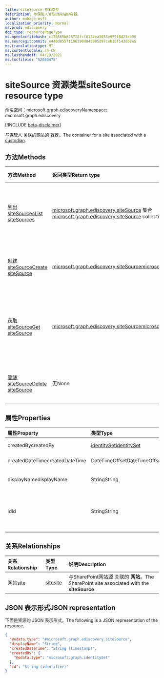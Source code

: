 ```yaml
---
title: siteSource 资源类型
description: 与保管人关联的网站的容器。
author: mahage-msft
localization_priority: Normal
ms.prod: ediscovery
doc_type: resourcePageType
ms.openlocfilehash: c178565b628728fcf6124ea3058e979f8423ce90
ms.sourcegitcommit: e440d855f1106390d842905d97ceb16f143db2e5
ms.translationtype: MT
ms.contentlocale: zh-CN
ms.lasthandoff: 04/29/2021
ms.locfileid: "52080475"
---
```

# <a name="sitesource-resource-type"></a><span data-ttu-id="f2897-103">siteSource 资源类型</span><span class="sxs-lookup"><span data-stu-id="f2897-103">siteSource resource type</span></span>

<span data-ttu-id="f2897-104">命名空间：microsoft.graph.ediscovery</span><span class="sxs-lookup"><span data-stu-id="f2897-104">Namespace: microsoft.graph.ediscovery</span></span>

[!INCLUDE [beta-disclaimer](../../includes/beta-disclaimer.md)]

<span data-ttu-id="f2897-105">与保管人 关联的网站的 [容器](ediscovery-custodian.md)。</span><span class="sxs-lookup"><span data-stu-id="f2897-105">The container for a site associated with a [custodian](ediscovery-custodian.md).</span></span>

## <a name="methods"></a><span data-ttu-id="f2897-106">方法</span><span class="sxs-lookup"><span data-stu-id="f2897-106">Methods</span></span>

|<span data-ttu-id="f2897-107">方法</span><span class="sxs-lookup"><span data-stu-id="f2897-107">Method</span></span>|<span data-ttu-id="f2897-108">返回类型</span><span class="sxs-lookup"><span data-stu-id="f2897-108">Return type</span></span>|<span data-ttu-id="f2897-109">说明</span><span class="sxs-lookup"><span data-stu-id="f2897-109">Description</span></span>|
|:---|:---|:---|
|[<span data-ttu-id="f2897-110">列出 siteSources</span><span class="sxs-lookup"><span data-stu-id="f2897-110">List siteSources</span></span>](../api/ediscovery-custodian-list-sitesources.md)|<span data-ttu-id="f2897-111">[microsoft.graph.ediscovery.siteSource](../resources/ediscovery-sitesource.md) 集合</span><span class="sxs-lookup"><span data-stu-id="f2897-111">[microsoft.graph.ediscovery.siteSource](../resources/ediscovery-sitesource.md) collection</span></span>|<span data-ttu-id="f2897-112">获取 **siteSource 对象** 及其属性的列表。</span><span class="sxs-lookup"><span data-stu-id="f2897-112">Get a list of **siteSource** objects and their properties.</span></span>|
|[<span data-ttu-id="f2897-113">创建 siteSource</span><span class="sxs-lookup"><span data-stu-id="f2897-113">Create siteSource</span></span>](../api/ediscovery-custodian-post-sitesources.md)|[<span data-ttu-id="f2897-114">microsoft.graph.ediscovery.siteSource</span><span class="sxs-lookup"><span data-stu-id="f2897-114">microsoft.graph.ediscovery.siteSource</span></span>](../resources/ediscovery-sitesource.md)|<span data-ttu-id="f2897-115">创建新的 **siteSource** 对象。</span><span class="sxs-lookup"><span data-stu-id="f2897-115">Create a new **siteSource** object.</span></span>|
|[<span data-ttu-id="f2897-116">获取 siteSource</span><span class="sxs-lookup"><span data-stu-id="f2897-116">Get siteSource</span></span>](../api/ediscovery-sitesource-get.md)|[<span data-ttu-id="f2897-117">microsoft.graph.ediscovery.siteSource</span><span class="sxs-lookup"><span data-stu-id="f2897-117">microsoft.graph.ediscovery.siteSource</span></span>](../resources/ediscovery-sitesource.md)|<span data-ttu-id="f2897-118">读取 **siteSource** 对象的属性和关系。</span><span class="sxs-lookup"><span data-stu-id="f2897-118">Read the properties and relationships of a **siteSource** object.</span></span>|
|[<span data-ttu-id="f2897-119">删除 siteSource</span><span class="sxs-lookup"><span data-stu-id="f2897-119">Delete siteSource</span></span>](../api/ediscovery-sitesource-delete.md)|<span data-ttu-id="f2897-120">无</span><span class="sxs-lookup"><span data-stu-id="f2897-120">None</span></span>|<span data-ttu-id="f2897-121">删除 **siteSource** 对象。</span><span class="sxs-lookup"><span data-stu-id="f2897-121">Delete a **siteSource** object.</span></span>|

## <a name="properties"></a><span data-ttu-id="f2897-122">属性</span><span class="sxs-lookup"><span data-stu-id="f2897-122">Properties</span></span>

|<span data-ttu-id="f2897-123">属性</span><span class="sxs-lookup"><span data-stu-id="f2897-123">Property</span></span>|<span data-ttu-id="f2897-124">类型</span><span class="sxs-lookup"><span data-stu-id="f2897-124">Type</span></span>|<span data-ttu-id="f2897-125">说明</span><span class="sxs-lookup"><span data-stu-id="f2897-125">Description</span></span>|
|:---|:---|:---|
|<span data-ttu-id="f2897-126">createdBy</span><span class="sxs-lookup"><span data-stu-id="f2897-126">createdBy</span></span>|[<span data-ttu-id="f2897-127">identitySet</span><span class="sxs-lookup"><span data-stu-id="f2897-127">identitySet</span></span>](../resources/identityset.md)|<span data-ttu-id="f2897-128">创建 **siteSource 的用户**。</span><span class="sxs-lookup"><span data-stu-id="f2897-128">The user who created the **siteSource**.</span></span>|
|<span data-ttu-id="f2897-129">createdDateTime</span><span class="sxs-lookup"><span data-stu-id="f2897-129">createdDateTime</span></span>|<span data-ttu-id="f2897-130">DateTimeOffset</span><span class="sxs-lookup"><span data-stu-id="f2897-130">DateTimeOffset</span></span>|<span data-ttu-id="f2897-131">创建 **siteSource 的** 日期和时间。</span><span class="sxs-lookup"><span data-stu-id="f2897-131">The date and time the **siteSource** was created.</span></span>|
|<span data-ttu-id="f2897-132">displayName</span><span class="sxs-lookup"><span data-stu-id="f2897-132">displayName</span></span>|<span data-ttu-id="f2897-133">String</span><span class="sxs-lookup"><span data-stu-id="f2897-133">String</span></span>|<span data-ttu-id="f2897-134">siteSource 显示名称 **的一部分**。</span><span class="sxs-lookup"><span data-stu-id="f2897-134">The display name of the **siteSource**.</span></span> <span data-ttu-id="f2897-135">这将是网站SharePoint的名称。</span><span class="sxs-lookup"><span data-stu-id="f2897-135">This will be the name of the SharePoint site.</span></span>|
|<span data-ttu-id="f2897-136">id</span><span class="sxs-lookup"><span data-stu-id="f2897-136">id</span></span>|<span data-ttu-id="f2897-137">String</span><span class="sxs-lookup"><span data-stu-id="f2897-137">String</span></span>| <span data-ttu-id="f2897-138">**siteSource** 的 ID。</span><span class="sxs-lookup"><span data-stu-id="f2897-138">The ID of the **siteSource**.</span></span> <span data-ttu-id="f2897-139">可通过 Get site 随时检索 [网站源](../api/site-get.md) - https://graph.microsoft.com/v1.0/sites/{siteId}</span><span class="sxs-lookup"><span data-stu-id="f2897-139">The site source can be retrieved at any time with [Get site](../api/site-get.md) - https://graph.microsoft.com/v1.0/sites/{siteId}</span></span>|

## <a name="relationships"></a><span data-ttu-id="f2897-140">关系</span><span class="sxs-lookup"><span data-stu-id="f2897-140">Relationships</span></span>

|<span data-ttu-id="f2897-141">关系</span><span class="sxs-lookup"><span data-stu-id="f2897-141">Relationship</span></span>|<span data-ttu-id="f2897-142">类型</span><span class="sxs-lookup"><span data-stu-id="f2897-142">Type</span></span>|<span data-ttu-id="f2897-143">说明</span><span class="sxs-lookup"><span data-stu-id="f2897-143">Description</span></span>|
|:---|:---|:---|
|<span data-ttu-id="f2897-144">网站</span><span class="sxs-lookup"><span data-stu-id="f2897-144">site</span></span>|[<span data-ttu-id="f2897-145">site</span><span class="sxs-lookup"><span data-stu-id="f2897-145">site</span></span>](../resources/site.md)|<span data-ttu-id="f2897-146">与SharePoint网站源 关联的 **网站**。</span><span class="sxs-lookup"><span data-stu-id="f2897-146">The SharePoint site associated with the **siteSource**.</span></span>|

## <a name="json-representation"></a><span data-ttu-id="f2897-147">JSON 表示形式</span><span class="sxs-lookup"><span data-stu-id="f2897-147">JSON representation</span></span>

<span data-ttu-id="f2897-148">下面是资源的 JSON 表示形式。</span><span class="sxs-lookup"><span data-stu-id="f2897-148">The following is a JSON representation of the resource.</span></span>
<!-- {
  "blockType": "resource",
  "keyProperty": "id",
  "@odata.type": "microsoft.graph.ediscovery.siteSource",
  "baseType": "microsoft.graph.ediscovery.dataSource",
  "openType": false
}
-->

``` json
{
  "@odata.type": "#microsoft.graph.ediscovery.siteSource",
  "displayName": "String",
  "createdDateTime": "String (timestamp)",
  "createdBy": {
    "@odata.type": "microsoft.graph.identitySet"
  },
  "id": "String (identifier)"
}
```
